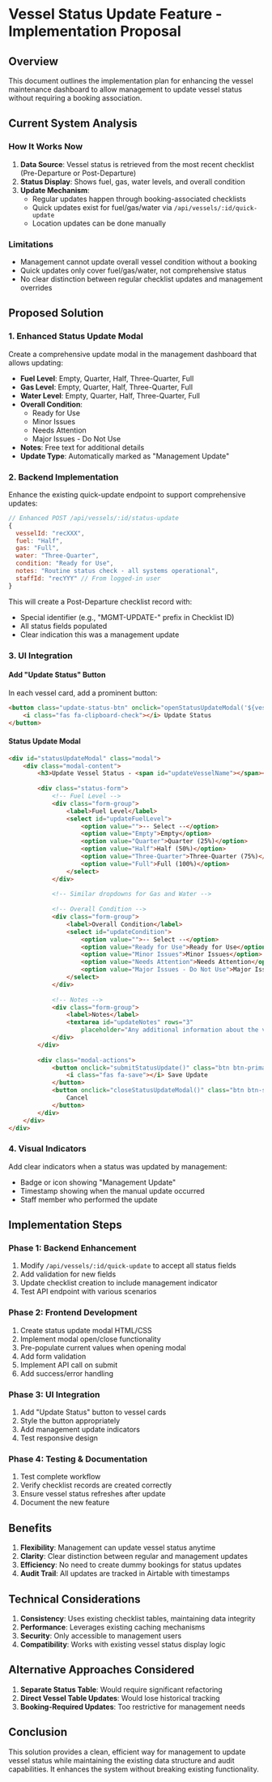 # Vessel Status Update Feature - Implementation Proposal

## Overview
This document outlines the implementation plan for enhancing the vessel maintenance dashboard to allow management to update vessel status without requiring a booking association.

## Current System Analysis

### How It Works Now
1. **Data Source**: Vessel status is retrieved from the most recent checklist (Pre-Departure or Post-Departure)
2. **Status Display**: Shows fuel, gas, water levels, and overall condition
3. **Update Mechanism**: 
   - Regular updates happen through booking-associated checklists
   - Quick updates exist for fuel/gas/water via `/api/vessels/:id/quick-update`
   - Location updates can be done manually

### Limitations
- Management cannot update overall vessel condition without a booking
- Quick updates only cover fuel/gas/water, not comprehensive status
- No clear distinction between regular checklist updates and management overrides

## Proposed Solution

### 1. Enhanced Status Update Modal
Create a comprehensive update modal in the management dashboard that allows updating:
- **Fuel Level**: Empty, Quarter, Half, Three-Quarter, Full
- **Gas Level**: Empty, Quarter, Half, Three-Quarter, Full  
- **Water Level**: Empty, Quarter, Half, Three-Quarter, Full
- **Overall Condition**: 
  - Ready for Use
  - Minor Issues
  - Needs Attention
  - Major Issues - Do Not Use
- **Notes**: Free text for additional details
- **Update Type**: Automatically marked as "Management Update"

### 2. Backend Implementation
Enhance the existing quick-update endpoint to support comprehensive updates:

```javascript
// Enhanced POST /api/vessels/:id/status-update
{
  vesselId: "recXXX",
  fuel: "Half",
  gas: "Full", 
  water: "Three-Quarter",
  condition: "Ready for Use",
  notes: "Routine status check - all systems operational",
  staffId: "recYYY" // From logged-in user
}
```

This will create a Post-Departure checklist record with:
- Special identifier (e.g., "MGMT-UPDATE-" prefix in Checklist ID)
- All status fields populated
- Clear indication this was a management update

### 3. UI Integration

#### Add "Update Status" Button
In each vessel card, add a prominent button:
```html
<button class="update-status-btn" onclick="openStatusUpdateModal('${vessel.id}', '${vessel.name}')">
    <i class="fas fa-clipboard-check"></i> Update Status
</button>
```

#### Status Update Modal
```html
<div id="statusUpdateModal" class="modal">
    <div class="modal-content">
        <h3>Update Vessel Status - <span id="updateVesselName"></span></h3>
        
        <div class="status-form">
            <!-- Fuel Level -->
            <div class="form-group">
                <label>Fuel Level</label>
                <select id="updateFuelLevel">
                    <option value="">-- Select --</option>
                    <option value="Empty">Empty</option>
                    <option value="Quarter">Quarter (25%)</option>
                    <option value="Half">Half (50%)</option>
                    <option value="Three-Quarter">Three-Quarter (75%)</option>
                    <option value="Full">Full (100%)</option>
                </select>
            </div>
            
            <!-- Similar dropdowns for Gas and Water -->
            
            <!-- Overall Condition -->
            <div class="form-group">
                <label>Overall Condition</label>
                <select id="updateCondition">
                    <option value="">-- Select --</option>
                    <option value="Ready for Use">Ready for Use</option>
                    <option value="Minor Issues">Minor Issues</option>
                    <option value="Needs Attention">Needs Attention</option>
                    <option value="Major Issues - Do Not Use">Major Issues - Do Not Use</option>
                </select>
            </div>
            
            <!-- Notes -->
            <div class="form-group">
                <label>Notes</label>
                <textarea id="updateNotes" rows="3" 
                    placeholder="Any additional information about the vessel status..."></textarea>
            </div>
        </div>
        
        <div class="modal-actions">
            <button onclick="submitStatusUpdate()" class="btn btn-primary">
                <i class="fas fa-save"></i> Save Update
            </button>
            <button onclick="closeStatusUpdateModal()" class="btn btn-secondary">
                Cancel
            </button>
        </div>
    </div>
</div>
```

### 4. Visual Indicators
Add clear indicators when a status was updated by management:
- Badge or icon showing "Management Update"
- Timestamp showing when the manual update occurred
- Staff member who performed the update

## Implementation Steps

### Phase 1: Backend Enhancement
1. Modify `/api/vessels/:id/quick-update` to accept all status fields
2. Add validation for new fields
3. Update checklist creation to include management indicator
4. Test API endpoint with various scenarios

### Phase 2: Frontend Development
1. Create status update modal HTML/CSS
2. Implement modal open/close functionality
3. Pre-populate current values when opening modal
4. Add form validation
5. Implement API call on submit
6. Add success/error handling

### Phase 3: UI Integration
1. Add "Update Status" button to vessel cards
2. Style the button appropriately
3. Add management update indicators
4. Test responsive design

### Phase 4: Testing & Documentation
1. Test complete workflow
2. Verify checklist records are created correctly
3. Ensure vessel status refreshes after update
4. Document the new feature

## Benefits
1. **Flexibility**: Management can update vessel status anytime
2. **Clarity**: Clear distinction between regular and management updates
3. **Efficiency**: No need to create dummy bookings for status updates
4. **Audit Trail**: All updates are tracked in Airtable with timestamps

## Technical Considerations
1. **Consistency**: Uses existing checklist tables, maintaining data integrity
2. **Performance**: Leverages existing caching mechanisms
3. **Security**: Only accessible to management users
4. **Compatibility**: Works with existing vessel status display logic

## Alternative Approaches Considered
1. **Separate Status Table**: Would require significant refactoring
2. **Direct Vessel Table Updates**: Would lose historical tracking
3. **Booking-Required Updates**: Too restrictive for management needs

## Conclusion
This solution provides a clean, efficient way for management to update vessel status while maintaining the existing data structure and audit capabilities. It enhances the system without breaking existing functionality.
